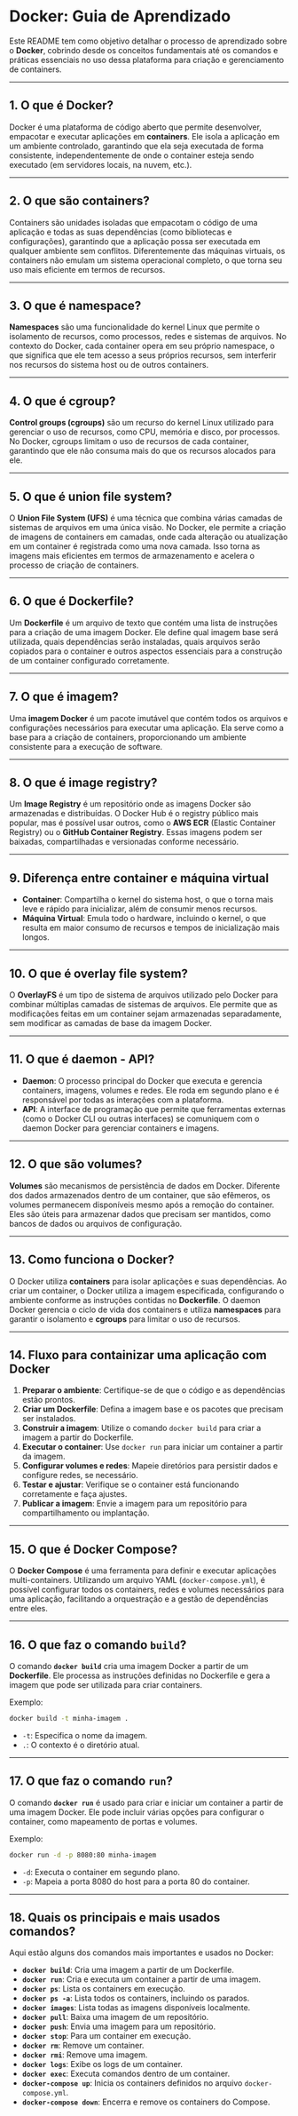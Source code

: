 # Docker: Guia de Aprendizado

Este README tem como objetivo detalhar o processo de aprendizado sobre o **Docker**, cobrindo desde os conceitos fundamentais até os comandos e práticas essenciais no uso dessa plataforma para criação e gerenciamento de containers.

---

## 1. O que é Docker?
Docker é uma plataforma de código aberto que permite desenvolver, empacotar e executar aplicações em **containers**. Ele isola a aplicação em um ambiente controlado, garantindo que ela seja executada de forma consistente, independentemente de onde o container esteja sendo executado (em servidores locais, na nuvem, etc.).

---

## 2. O que são containers?
Containers são unidades isoladas que empacotam o código de uma aplicação e todas as suas dependências (como bibliotecas e configurações), garantindo que a aplicação possa ser executada em qualquer ambiente sem conflitos. Diferentemente das máquinas virtuais, os containers não emulam um sistema operacional completo, o que torna seu uso mais eficiente em termos de recursos.

---

## 3. O que é namespace?
**Namespaces** são uma funcionalidade do kernel Linux que permite o isolamento de recursos, como processos, redes e sistemas de arquivos. No contexto do Docker, cada container opera em seu próprio namespace, o que significa que ele tem acesso a seus próprios recursos, sem interferir nos recursos do sistema host ou de outros containers.

---

## 4. O que é cgroup?
**Control groups (cgroups)** são um recurso do kernel Linux utilizado para gerenciar o uso de recursos, como CPU, memória e disco, por processos. No Docker, cgroups limitam o uso de recursos de cada container, garantindo que ele não consuma mais do que os recursos alocados para ele.

---

## 5. O que é union file system?
O **Union File System (UFS)** é uma técnica que combina várias camadas de sistemas de arquivos em uma única visão. No Docker, ele permite a criação de imagens de containers em camadas, onde cada alteração ou atualização em um container é registrada como uma nova camada. Isso torna as imagens mais eficientes em termos de armazenamento e acelera o processo de criação de containers.

---

## 6. O que é Dockerfile?
Um **Dockerfile** é um arquivo de texto que contém uma lista de instruções para a criação de uma imagem Docker. Ele define qual imagem base será utilizada, quais dependências serão instaladas, quais arquivos serão copiados para o container e outros aspectos essenciais para a construção de um container configurado corretamente.

---

## 7. O que é imagem?
Uma **imagem Docker** é um pacote imutável que contém todos os arquivos e configurações necessários para executar uma aplicação. Ela serve como a base para a criação de containers, proporcionando um ambiente consistente para a execução de software.

---

## 8. O que é image registry?
Um **Image Registry** é um repositório onde as imagens Docker são armazenadas e distribuídas. O Docker Hub é o registry público mais popular, mas é possível usar outros, como o **AWS ECR** (Elastic Container Registry) ou o **GitHub Container Registry**. Essas imagens podem ser baixadas, compartilhadas e versionadas conforme necessário.

---

## 9. Diferença entre container e máquina virtual
- **Container**: Compartilha o kernel do sistema host, o que o torna mais leve e rápido para inicializar, além de consumir menos recursos.
- **Máquina Virtual**: Emula todo o hardware, incluindo o kernel, o que resulta em maior consumo de recursos e tempos de inicialização mais longos.

---

## 10. O que é overlay file system?
O **OverlayFS** é um tipo de sistema de arquivos utilizado pelo Docker para combinar múltiplas camadas de sistemas de arquivos. Ele permite que as modificações feitas em um container sejam armazenadas separadamente, sem modificar as camadas de base da imagem Docker.

---

## 11. O que é daemon - API?
- **Daemon**: O processo principal do Docker que executa e gerencia containers, imagens, volumes e redes. Ele roda em segundo plano e é responsável por todas as interações com a plataforma.
- **API**: A interface de programação que permite que ferramentas externas (como o Docker CLI ou outras interfaces) se comuniquem com o daemon Docker para gerenciar containers e imagens.

---

## 12. O que são volumes?
**Volumes** são mecanismos de persistência de dados em Docker. Diferente dos dados armazenados dentro de um container, que são efêmeros, os volumes permanecem disponíveis mesmo após a remoção do container. Eles são úteis para armazenar dados que precisam ser mantidos, como bancos de dados ou arquivos de configuração.

---

## 13. Como funciona o Docker?
O Docker utiliza **containers** para isolar aplicações e suas dependências. Ao criar um container, o Docker utiliza a imagem especificada, configurando o ambiente conforme as instruções contidas no **Dockerfile**. O daemon Docker gerencia o ciclo de vida dos containers e utiliza **namespaces** para garantir o isolamento e **cgroups** para limitar o uso de recursos.

---

## 14. Fluxo para containizar uma aplicação com Docker
1. **Preparar o ambiente**: Certifique-se de que o código e as dependências estão prontos.
2. **Criar um Dockerfile**: Defina a imagem base e os pacotes que precisam ser instalados.
3. **Construir a imagem**: Utilize o comando `docker build` para criar a imagem a partir do Dockerfile.
4. **Executar o container**: Use `docker run` para iniciar um container a partir da imagem.
5. **Configurar volumes e redes**: Mapeie diretórios para persistir dados e configure redes, se necessário.
6. **Testar e ajustar**: Verifique se o container está funcionando corretamente e faça ajustes.
7. **Publicar a imagem**: Envie a imagem para um repositório para compartilhamento ou implantação.

---

## 15. O que é Docker Compose?
O **Docker Compose** é uma ferramenta para definir e executar aplicações multi-containers. Utilizando um arquivo YAML (`docker-compose.yml`), é possível configurar todos os containers, redes e volumes necessários para uma aplicação, facilitando a orquestração e a gestão de dependências entre eles.

---

## 16. O que faz o comando `build`?
O comando **`docker build`** cria uma imagem Docker a partir de um **Dockerfile**. Ele processa as instruções definidas no Dockerfile e gera a imagem que pode ser utilizada para criar containers.

Exemplo:
```bash
docker build -t minha-imagem .
```
- `-t`: Especifica o nome da imagem.
- `.`: O contexto é o diretório atual.

---

## 17. O que faz o comando `run`?
O comando **`docker run`** é usado para criar e iniciar um container a partir de uma imagem Docker. Ele pode incluir várias opções para configurar o container, como mapeamento de portas e volumes.

Exemplo:
```bash
docker run -d -p 8080:80 minha-imagem
```
- `-d`: Executa o container em segundo plano.
- `-p`: Mapeia a porta 8080 do host para a porta 80 do container.

---

## 18. Quais os principais e mais usados comandos?
Aqui estão alguns dos comandos mais importantes e usados no Docker:

- **`docker build`**: Cria uma imagem a partir de um Dockerfile.
- **`docker run`**: Cria e executa um container a partir de uma imagem.
- **`docker ps`**: Lista os containers em execução.
- **`docker ps -a`**: Lista todos os containers, incluindo os parados.
- **`docker images`**: Lista todas as imagens disponíveis localmente.
- **`docker pull`**: Baixa uma imagem de um repositório.
- **`docker push`**: Envia uma imagem para um repositório.
- **`docker stop`**: Para um container em execução.
- **`docker rm`**: Remove um container.
- **`docker rmi`**: Remove uma imagem.
- **`docker logs`**: Exibe os logs de um container.
- **`docker exec`**: Executa comandos dentro de um container.
- **`docker-compose up`**: Inicia os containers definidos no arquivo `docker-compose.yml`.
- **`docker-compose down`**: Encerra e remove os containers do Compose.
